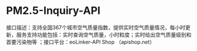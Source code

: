 # PM2.5-Inquiry-API
接口描述：支持全国367个城市空气质量指数，提供实时空气质量情况，每小时更新，服务支持功能包括：实时查询空气质量，小时粒度；实时给出空气质量级别和首要污染物等 ；接口平台：eoLinker-API Shop （apishop.net）
